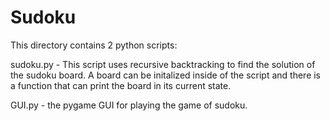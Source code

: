 # Sudoku

This directory contains 2 python scripts:

sudoku.py - This script uses recursive backtracking to find the solution of the sudoku board. A board can be initalized inside of the script and there is a function that can print the board in its current state.

GUI.py - the pygame GUI for playing the game of sudoku.
